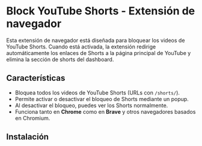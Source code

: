 # Block YouTube Shorts - Extensión de navegador
Esta extensión de navegador está diseñada para bloquear los videos de YouTube Shorts. Cuando está activada, la extensión redirige automáticamente los enlaces de Shorts a la página principal de YouTube y elimina la sección de shorts del dashboard.

## Características

- Bloquea todos los videos de YouTube Shorts (URLs con `/shorts/`).
- Permite activar o desactivar el bloqueo de Shorts mediante un popup.
- Al desactivar el bloqueo, puedes ver los Shorts normalmente.
- Funciona tanto en **Chrome** como en **Brave** y otros navegadores basados en Chromium.

## Instalación

